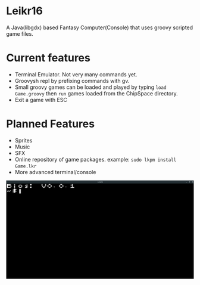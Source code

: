 # Leikr16
A Java(libgdx) based Fantasy Computer(Console) that uses groovy scripted game files.

# Current features
- Terminal Emulator. Not very many commands yet.
- Groovysh repl by prefixing commands with gv.
- Small groovy games can be loaded and played by typing `load Game.groovy` then `run` games loaded from the ChipSpace directory.
- Exit a game with ESC

# Planned Features
- Sprites
- Music
- SFX
- Online repository of game packages. example: `sudo lkpm install Game.lkr`
- More advanced terminal/console

![Alt text](console.png?raw=true "Console")
